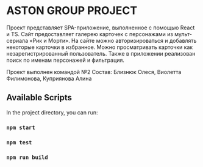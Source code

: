 # ASTON GROUP PROJECT

Проект представляет SPA-приложение, выполненное с помощью React и TS. Сайт предоставляет галерею карточек с персонажами из мульт-сериала «Рик и Морти». На сайте можно авторизироваться и добавлять некоторые карточки в избранное. Можно просматривать карточки как незарегистрированный пользователь. Также в приложении реализован поиск по именам персонажей и фильтрация.

Проект выполнен командой №2 
Состав: Близнюк Олеся, Виолетта Филимонова, Куприянова Алина

## Available Scripts

In the project directory, you can run:

### `npm start`
### `npm test`
### `npm run build`

